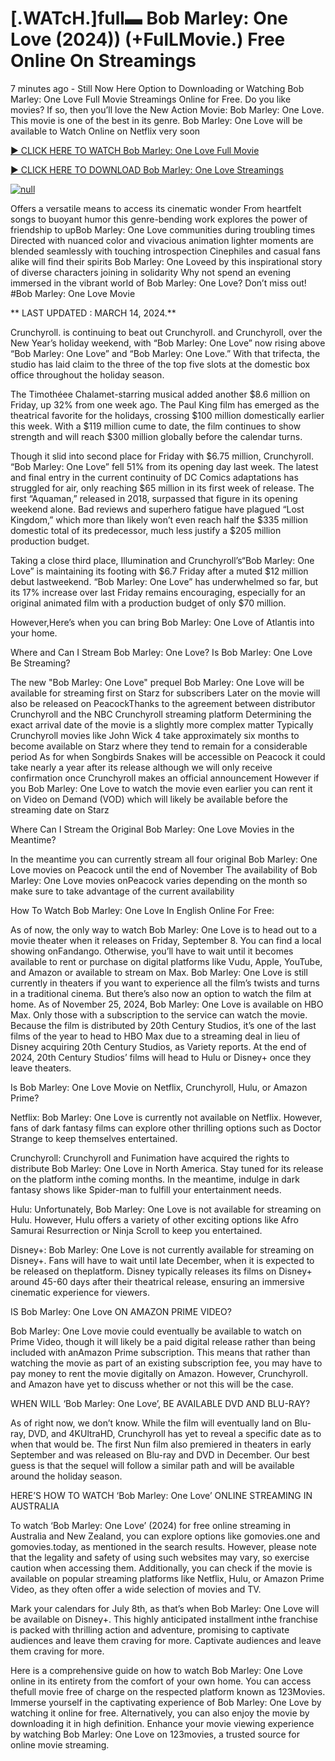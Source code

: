<h1>[.WATcH.]full▬ Bob Marley: One Love (2024)) (+FulLMovie.) Free Online On Streamings</h1>

7 minutes ago - Still Now Here Option to Downloading or Watching Bob Marley: One Love Full Movie Streamings Online for Free. Do you like movies? If so, then you’ll love the New Action Movie: Bob Marley: One Love. This movie is one of the best in its genre. Bob Marley: One Love will be available to Watch Online on Netflix very soon</p>
<p dir="auto"><a href="https://cutt.ly/dw0K7qD2" rel="nofollow">► CLICK HERE TO WATCH Bob Marley: One Love Full Movie</a></p>
<p dir="auto"><a href="https://cutt.ly/dw0K7qD2" rel="nofollow">► CLICK HERE TO DOWNLOAD Bob Marley: One Love Streamings</a></p>
<p dir="auto"><a href="https://cutt.ly/dw0K7qD2" rel="nofollow"><img src="https://camo.githubusercontent.com/abb2148613ed2c31b6fd5c164e6a142c9074d86e9468c674b26300adbf87c7f7/68747470733a2f2f7374617469632e7769787374617469632e636f6d2f6d656469612f3835356132355f30343362356162656234616534643335616330303331393865376665353665647e6d76322e676966" alt="null" style="max-width: 100%;"></a>
      <span>
        <a href="https://cutt.ly/dw0K7qD2" rel="nofollow">
</a></span></p><p dir="auto">Offers a versatile means to access its cinematic wonder From heartfelt songs to buoyant humor this genre-bending work explores the power of friendship to upBob Marley: One Love communities during troubling times Directed with nuanced color and vivacious animation lighter moments are blended seamlessly with touching introspection Cinephiles and casual fans alike will find their spirits Bob Marley: One Loveed by this inspirational story of diverse characters joining in solidarity Why not spend an evening immersed in the vibrant world of Bob Marley: One Love? Don’t miss out! #Bob Marley: One Love Movie</p>
<p dir="auto">** LAST UPDATED : MARCH 14, 2024.**</p>
<p dir="auto">Crunchyroll. is continuing to beat out Crunchyroll. and Crunchyroll, over the New Year’s holiday weekend, with “Bob Marley: One Love” now rising above “Bob Marley: One Love” and “Bob Marley: One Love.” With that trifecta, the studio has laid claim to the three of the top five slots at the domestic box office throughout the holiday season.</p>
<p dir="auto">The Timothéee Chalamet-starring musical added another $8.6 million on Friday, up 32% from one week ago. The Paul King film has emerged as the theatrical favorite for the holidays, crossing $100 million domestically earlier this week. With a $119 million cume to date, the film continues to show strength and will reach $300 million globally before the calendar turns.</p>

<p dir="auto">Though it slid into second place for Friday with $6.75 million, Crunchyroll. “Bob Marley: One Love” fell 51% from its opening day last week. The latest and final entry in the current continuity of DC Comics adaptations has struggled for air, only reaching $65 million in its first week of release. The first “Aquaman,” released in 2018, surpassed that figure in its opening weekend alone. Bad reviews and superhero fatigue have plagued “Lost Kingdom,” which more than likely won’t even reach half the $335 million domestic total of its predecessor, much less justify a $205 million production budget.</p>
<p dir="auto">Taking a close third place, Illumination and Crunchyroll’s“Bob Marley: One Love” is maintaining its footing with $6.7 Friday after a muted $12 million debut lastweekend. “Bob Marley: One Love” has underwhelmed so far, but its 17% increase over last Friday remains encouraging, especially for an original animated film with a production budget of only $70 million.</p>
<p dir="auto">However,Here’s when you can bring Bob Marley: One Love of Atlantis into your home.</p>
<p dir="auto">Where and Can I Stream Bob Marley: One Love? Is Bob Marley: One Love Be Streaming?</p>
<p dir="auto">The new "Bob Marley: One Love" prequel Bob Marley: One Love will be available for streaming first on Starz for subscribers Later on the movie will also be released on PeacockThanks to the agreement between distributor Crunchyroll and the NBC Crunchyroll streaming platform Determining the exact arrival date of the movie is a slightly more complex matter Typically Crunchyroll movies like John Wick 4 take approximately six months to become available on Starz where they tend to remain for a considerable period As for when Songbirds Snakes will be accessible on Peacock it could take nearly a year after its release although we will only receive confirmation once Crunchyroll makes an official announcement However if you Bob Marley: One Love to watch the movie even earlier you can rent it on Video on Demand (VOD) which will likely be available before the streaming date on Starz</p>
<p dir="auto">Where Can I Stream the Original Bob Marley: One Love Movies in the Meantime?</p>
<p dir="auto">In the meantime you can currently stream all four original Bob Marley: One Love movies on Peacock until the end of November The availability of Bob Marley: One Love movies onPeacock varies depending on the month so make sure to take advantage of the current availability</p>
<p dir="auto">How To Watch Bob Marley: One Love In English Online For Free:</p>
<p dir="auto">As of now, the only way to watch Bob Marley: One Love is to head out to a movie theater when it releases on Friday, September 8. You can find a local showing onFandango. Otherwise, you’ll have to wait until it becomes available to rent or purchase on digital platforms like Vudu, Apple, YouTube, and Amazon or available to stream on Max. Bob Marley: One Love is still currently in theaters if you want to experience all the film’s twists and turns in a traditional cinema. But there’s also now an option to watch the film at home. As of November 25, 2024, Bob Marley: One Love is available on HBO Max. Only those with a subscription to the service can watch the movie. Because the film is distributed by 20th Century Studios, it’s one of the last films of the year to head to HBO Max due to a streaming deal in lieu of Disney acquiring 20th Century Studios, as Variety reports. At the end of 2024, 20th Century Studios’ films will head to Hulu or Disney+ once they leave theaters.</p>
<p dir="auto">Is Bob Marley: One Love Movie on Netflix, Crunchyroll, Hulu, or Amazon Prime?</p>
<p dir="auto">Netflix: Bob Marley: One Love is currently not available on Netflix. However, fans of dark fantasy films can explore other thrilling options such as Doctor Strange to keep themselves entertained.</p>
<p dir="auto">Crunchyroll: Crunchyroll and Funimation have acquired the rights to distribute Bob Marley: One Love in North America. Stay tuned for its release on the platform inthe coming months. In the meantime, indulge in dark fantasy shows like Spider-man to fulfill your entertainment needs.</p>
<p dir="auto">Hulu: Unfortunately, Bob Marley: One Love is not available for streaming on Hulu. However, Hulu offers a variety of other exciting options like Afro Samurai Resurrection or Ninja Scroll to keep you entertained.</p>
<p dir="auto">Disney+: Bob Marley: One Love is not currently available for streaming on Disney+. Fans will have to wait until late December, when it is expected to be released on theplatform. Disney typically releases its films on Disney+ around 45-60 days after their theatrical release, ensuring an immersive cinematic experience for viewers.</p>
<p dir="auto">IS Bob Marley: One Love ON AMAZON PRIME VIDEO?</p>
<p dir="auto">Bob Marley: One Love movie could eventually be available to watch on Prime Video, though it will likely be a paid digital release rather than being included with anAmazon Prime subscription. This means that rather than watching the movie as part of an existing subscription fee, you may have to pay money to rent the movie digitally on Amazon. However, Crunchyroll. and Amazon have yet to discuss whether or not this will be the case.</p>
<p dir="auto">WHEN WILL ‘Bob Marley: One Love’, BE AVAILABLE DVD AND BLU-RAY?</p>
<p dir="auto">As of right now, we don’t know. While the film will eventually land on Blu-ray, DVD, and 4KUltraHD, Crunchyroll has yet to reveal a specific date as to when that would be. The first Nun film also premiered in theaters in early September and was released on Blu-ray and DVD in December. Our best guess is that the sequel will follow a similar path and will be available around the holiday season.</p>
<p dir="auto">HERE’S HOW TO WATCH ‘Bob Marley: One Love’ ONLINE STREAMING IN AUSTRALIA</p>
<p dir="auto">To watch ‘Bob Marley: One Love’ (2024) for free online streaming in Australia and New Zealand, you can explore options like gomovies.one and gomovies.today, as mentioned in the search results. However, please note that the legality and safety of using such websites may vary, so exercise caution when accessing them. Additionally, you can check if the movie is available on popular streaming platforms like Netflix, Hulu, or Amazon Prime Video, as they often offer a wide selection of movies and TV.</p>
<p dir="auto">Mark your calendars for July 8th, as that’s when Bob Marley: One Love will be available on Disney+. This highly anticipated installment inthe franchise is packed with thrilling action and adventure, promising to captivate audiences and leave them craving for more. Captivate audiences and leave them craving for more.</p>
<p dir="auto">Here is a comprehensive guide on how to watch Bob Marley: One Love online in its entirety from the comfort of your own home. You can access thefull movie free of charge on the respected platform known as 123Movies. Immerse yourself in the captivating experience of Bob Marley: One Love by watching it online for free. Alternatively, you can also enjoy the movie by downloading it in high definition. Enhance your movie viewing experience by watching Bob Marley: One Love on 123movies, a trusted source for online movie streaming.</p>
</article>

